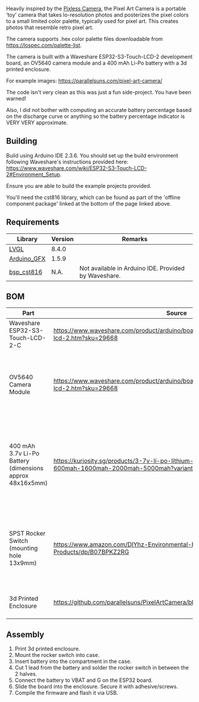 Heavily inspired by the [Pixless Camera](https://www.kickstarter.com/projects/carloandreini/pixless-camera), the Pixel Art Camera is a portable ‘toy’ camera that takes lo-resolution photos and posterizes the pixel colors to a small limited color palette, typically used for pixel art. This creates photos that resemble retro pixel art.

The camera supports .hex color palette files downloadable from https://lospec.com/palette-list.

The camera is built with a Waveshare ESP32-S3-Touch-LCD-2 development board, an OV5640 camera module and a 400 mAh Li-Po battery with a 3d printed enclosure.

For example images: https://parallelsuns.com/pixel-art-camera/

The code isn't very clean as this was just a fun side-project. You have been warned! 

Also, I did not bother with computing an accurate battery percentage based on the discharge curve or anything so the battery percentage indicator is VERY VERY approximate.

## Building

Build using Arduino IDE 2.3.6. You should set up the build environment following Waveshare's instructions provided here: https://www.waveshare.com/wiki/ESP32-S3-Touch-LCD-2#Environment_Setup.

Ensure you are able to build the example projects provided.

You'll need the cst816 library, which can be found as part of the 'offline component package' linked at the bottom of the page linked above.
## Requirements

| Library                                                                                     | Version | Remarks                                              |
| ------------------------------------------------------------------------------------------- | ------- | ---------------------------------------------------- |
| [LVGL](https://lvgl.io/)                                                                    | 8.4.0   |                                                      |
| [Arduino_GFX](https://github.com/moononournation/Arduino_GFX)                               | 1.5.9   |                                                      |
| [bsp_cst816](https://drive.google.com/drive/folders/1Pcs_A4FKWvdSHnz9lEBYqOpr-noTMbIv)      | N.A.    | Not available in Arduino IDE. Provided by Waveshare. |

## BOM

| Part                                                     | Source                                                                                                                               | Remarks                                                                                                               |
| -------------------------------------------------------- | ------------------------------------------------------------------------------------------------------------------------------------ | --------------------------------------------------------------------------------------------------------------------- |
| Waveshare ESP32-S3-Touch-LCD-2-C                         | https://www.waveshare.com/product/arduino/boards-kits/esp32/esp32-s3-touch-lcd-2.htm?sku=29668                                       |                                                                                                                       |
| OV5640 Camera Module                                     | https://www.waveshare.com/product/arduino/boards-kits/esp32/esp32-s3-touch-lcd-2.htm?sku=29668                                       | (Optionally bundled with the ESP32-S3-Touch-LCD-2-C from above URL)                                                   |
| 400 mAh 3.7v Li-Po Battery (dimensions approx 48x16x5mm) | https://kuriosity.sg/products/3-7v-li-po-lithium-polymer-battery-100mah-400mah-600mah-1600mah-2000mah-5000mah?variant=50332363096377 | Any Li-Po battery works. If you wish to use the 3d printed case STL the battery should fit within the give dimensions |
| SPST Rocker Switch (mounting hole 13x9mm)                | https://www.amazon.com/DIYhz-Environmental-Protection-Electrical-Products/dp/B07BPKZ2RG                                              | Switch should match given mounting dimensions to work with the 3d printed case STL                                    |
| 3d Printed Enclosure                                     | https://github.com/parallelsuns/PixelArtCamera/blob/main/PixelArtCamera_enclosure.stl                                                | PLA 15% infill should work just fine                                                                                  |

## Assembly

1. Print 3d printed enclosure.
2. Mount the rocker switch into case.
3. Insert battery into the compartment in the case.
4. Cut 1 lead from the battery and solder the rocker switch in between the 2 halves.
5. Connect the battery to VBAT and G on the ESP32 board.
6. Slide the board into the enclosure. Secure it with adhesive/screws.
7. Compile the firmware and flash it via USB.
